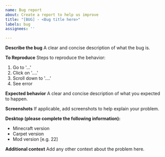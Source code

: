 ```yaml
---
name: Bug report
about: Create a report to help us improve
title: "[BUG] - <Bug title here>"
labels: bug
assignees: ''

---
```


**Describe the bug**
A clear and concise description of what the bug is.

**To Reproduce**
Steps to reproduce the behavior:
1. Go to '...'
2. Click on '....'
3. Scroll down to '....'
4. See error

**Expected behavior**
A clear and concise description of what you expected to happen.

**Screenshots**
If applicable, add screenshots to help explain your problem.

**Desktop (please complete the following information):**
 - Minecraft version
 - Carpet version 
 - Mod version [e.g. 22]

**Additional context**
Add any other context about the problem here.
